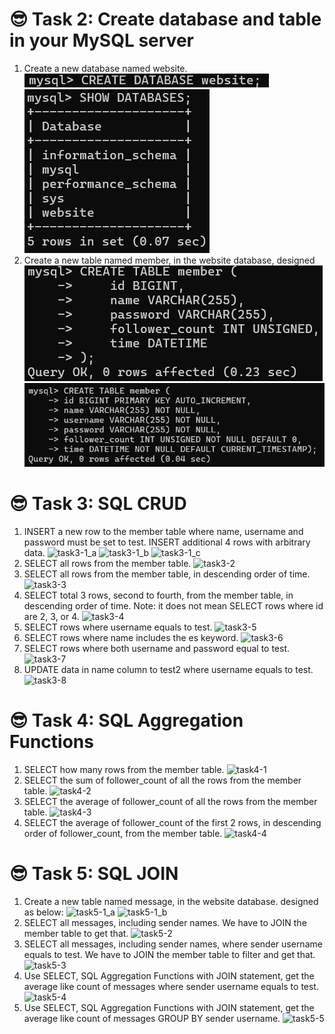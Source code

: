 
# 😎 Task 2: Create database and table in your MySQL server
  

1. Create a new database named website.<br>
![task2-1_a](./imgs/task2/task2-1_a.png)<br>
![task2-1_b](./imgs/task2/task2-1_b.png)<br>
2. Create a new table named member, in the website database, designed<br> 
![task2-2_a](./imgs/task2/task2-2_a.png)<br>
![task2-2_a](./imgs/task2/task2-2_b.png)<br>
  

# 😎 Task 3: SQL CRUD
  

1. INSERT a new row to the member table where name, username and password must be set to test. INSERT additional 4 rows with arbitrary data.
![task3-1_a](/imgs/task3/task3-1_a.png)
![task3-1_b](/imgs/task3/task3-1_b.png)
![task3-1_c](/imgs/task3/task3-1_c.png)
2. SELECT all rows from the member table.
![task3-2](/imgs/task3/task3-2.png)
3. SELECT all rows from the member table, in descending order of time.
![task3-3](/imgs/task3/task3-3.png)
4. SELECT total 3 rows, second to fourth, from the member table, in descending order of time. Note: it does not mean SELECT rows where id are 2, 3, or 4.
![task3-4](/imgs/task3/task3-4.png)
5. SELECT rows where username equals to test.
![task3-5](/imgs/task3/task3-5.png)
6. SELECT rows where name includes the es keyword.
![task3-6](/imgs/task3/task3-6.png)
7. SELECT rows where both username and password equal to test.
![task3-7](/imgs/task3/task3-7.png)
8. UPDATE data in name column to test2 where username equals to test.
![task3-8](/imgs/task3/task3-8.png)
  
    

# 😎 Task 4: SQL Aggregation Functions
  

1. SELECT how many rows from the member table.
![task4-1](/imgs/task4/task4-1.png)
2. SELECT the sum of follower_count of all the rows from the member table.
![task4-2](/imgs/task4/task4-2.png)
3. SELECT the average of follower_count of all the rows from the member table.
![task4-3](/imgs/task4/task4-3.png)
4. SELECT the average of follower_count of the first 2 rows, in descending order of follower_count, from the member table.
![task4-4](/imgs/task4/task4-4.png)


# 😎 Task 5: SQL JOIN
  
  
1. Create a new table named message, in the website database. designed as below: 
![task5-1_a](/imgs/task5/task5-1_a.png)
![task5-1_b](/imgs/task5/task5-1_b.png)
2. SELECT all messages, including sender names. We have to JOIN the member table to get that.
![task5-2](/imgs/task5/task5-2.png)
3. SELECT all messages, including sender names, where sender username equals to test. We have to JOIN the member table to filter and get that.
![task5-3](/imgs/task5/task5-3.png)
4. Use SELECT, SQL Aggregation Functions with JOIN statement, get the average like count of messages where sender username equals to test.
![task5-4](/imgs/task5/task5-4.png)
5. Use SELECT, SQL Aggregation Functions with JOIN statement, get the average like count of messages GROUP BY sender username.
![task5-5](/imgs/task5/task5-5.png)
